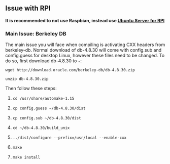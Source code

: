 ## Issue with RPI

**It is recommended to not use Raspbian, instead use [Ubuntu Server for RPI](https://ubuntu.com/download/raspberry-pi)**

### Main Issue: Berkeley DB

The main issue you will face when compiling is activating CXX headers from berkeley-db. Normal download of db-4.8.30 will come with
config.sub and config.guess for desktop Linux, however these files need to be changed. To do so, first download db-4.8.30 to `~`:

`wget http://download.oracle.com/berkeley-db/db-4.8.30.zip`

`unzip db-4.8.30.zip`

Then follow these steps:

1. `cd /usr/share/automake-1.15`

2. `cp config.guess ~/db-4.8.30/dist`

3. `cp config.sub ~/db-4.8.30/dist`

4. `cd ~/db-4.8.30/build_unix`

5. `../dist/configure --prefix=/usr/local --enable-cxx`

6. `make`

7. `make install`
